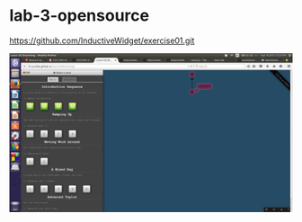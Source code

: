 # lab-3-opensource

https://github.com/InductiveWidget/exercise01.git

![](https://github.com/InductiveWidget/lab-3-opensource/blob/master/screenshot1.png)
